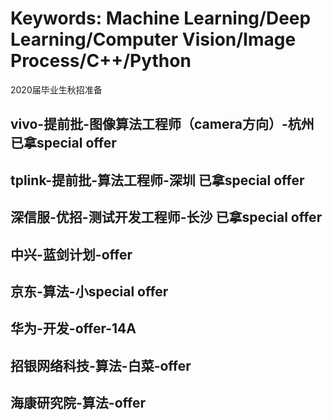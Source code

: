 # Keywords: Machine Learning/Deep Learning/Computer Vision/Image Process/C++/Python
2020届毕业生秋招准备

## vivo-提前批-图像算法工程师（camera方向）-杭州 已拿special offer

## tplink-提前批-算法工程师-深圳 已拿special offer

## 深信服-优招-测试开发工程师-长沙 已拿special offer

## 中兴-蓝剑计划-offer

## 京东-算法-小special offer

## 华为-开发-offer-14A 

## 招银网络科技-算法-白菜-offer

## 海康研究院-算法-offer




